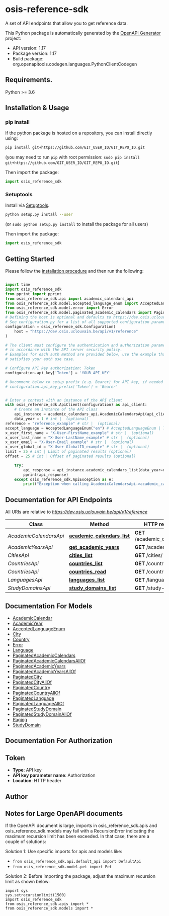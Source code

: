 # osis-reference-sdk
A set of API endpoints that allow you to get reference data.

This Python package is automatically generated by the [OpenAPI Generator](https://openapi-generator.tech) project:

- API version: 1.17
- Package version: 1.17
- Build package: org.openapitools.codegen.languages.PythonClientCodegen

## Requirements.

Python >= 3.6

## Installation & Usage
### pip install

If the python package is hosted on a repository, you can install directly using:

```sh
pip install git+https://github.com/GIT_USER_ID/GIT_REPO_ID.git
```
(you may need to run `pip` with root permission: `sudo pip install git+https://github.com/GIT_USER_ID/GIT_REPO_ID.git`)

Then import the package:
```python
import osis_reference_sdk
```

### Setuptools

Install via [Setuptools](http://pypi.python.org/pypi/setuptools).

```sh
python setup.py install --user
```
(or `sudo python setup.py install` to install the package for all users)

Then import the package:
```python
import osis_reference_sdk
```

## Getting Started

Please follow the [installation procedure](#installation--usage) and then run the following:

```python

import time
import osis_reference_sdk
from pprint import pprint
from osis_reference_sdk.api import academic_calendars_api
from osis_reference_sdk.model.accepted_language_enum import AcceptedLanguageEnum
from osis_reference_sdk.model.error import Error
from osis_reference_sdk.model.paginated_academic_calendars import PaginatedAcademicCalendars
# Defining the host is optional and defaults to https://dev.osis.uclouvain.be/api/v1/reference
# See configuration.py for a list of all supported configuration parameters.
configuration = osis_reference_sdk.Configuration(
    host = "https://dev.osis.uclouvain.be/api/v1/reference"
)

# The client must configure the authentication and authorization parameters
# in accordance with the API server security policy.
# Examples for each auth method are provided below, use the example that
# satisfies your auth use case.

# Configure API key authorization: Token
configuration.api_key['Token'] = 'YOUR_API_KEY'

# Uncomment below to setup prefix (e.g. Bearer) for API key, if needed
# configuration.api_key_prefix['Token'] = 'Bearer'


# Enter a context with an instance of the API client
with osis_reference_sdk.ApiClient(configuration) as api_client:
    # Create an instance of the API class
    api_instance = academic_calendars_api.AcademicCalendarsApi(api_client)
    data_year = 1 # int |  (optional)
reference = "reference_example" # str |  (optional)
accept_language = AcceptedLanguageEnum("en") # AcceptedLanguageEnum | The header advertises which languages the client is able to understand, and which locale variant is preferred. (By languages, we mean natural languages, such as English, and not programming languages.)  (optional)
x_user_first_name = "X-User-FirstName_example" # str |  (optional)
x_user_last_name = "X-User-LastName_example" # str |  (optional)
x_user_email = "X-User-Email_example" # str |  (optional)
x_user_global_id = "X-User-GlobalID_example" # str |  (optional)
limit = 25 # int | Limit of paginated results (optional)
offset = 25 # int | Offset of paginated results (optional)

    try:
        api_response = api_instance.academic_calendars_list(data_year=data_year, reference=reference, accept_language=accept_language, x_user_first_name=x_user_first_name, x_user_last_name=x_user_last_name, x_user_email=x_user_email, x_user_global_id=x_user_global_id, limit=limit, offset=offset)
        pprint(api_response)
    except osis_reference_sdk.ApiException as e:
        print("Exception when calling AcademicCalendarsApi->academic_calendars_list: %s\n" % e)
```

## Documentation for API Endpoints

All URIs are relative to *https://dev.osis.uclouvain.be/api/v1/reference*

Class | Method | HTTP request | Description
------------ | ------------- | ------------- | -------------
*AcademicCalendarsApi* | [**academic_calendars_list**](docs/AcademicCalendarsApi.md#academic_calendars_list) | **GET** /academic_calendars/ | 
*AcademicYearsApi* | [**get_academic_years**](docs/AcademicYearsApi.md#get_academic_years) | **GET** /academic_years | 
*CitiesApi* | [**cities_list**](docs/CitiesApi.md#cities_list) | **GET** /cities/ | 
*CountriesApi* | [**countries_list**](docs/CountriesApi.md#countries_list) | **GET** /countries/ | 
*CountriesApi* | [**countries_read**](docs/CountriesApi.md#countries_read) | **GET** /countries/{uuid} | 
*LanguagesApi* | [**languages_list**](docs/LanguagesApi.md#languages_list) | **GET** /languages | 
*StudyDomainsApi* | [**study_domains_list**](docs/StudyDomainsApi.md#study_domains_list) | **GET** /study-domains | 


## Documentation For Models

 - [AcademicCalendar](docs/AcademicCalendar.md)
 - [AcademicYear](docs/AcademicYear.md)
 - [AcceptedLanguageEnum](docs/AcceptedLanguageEnum.md)
 - [City](docs/City.md)
 - [Country](docs/Country.md)
 - [Error](docs/Error.md)
 - [Language](docs/Language.md)
 - [PaginatedAcademicCalendars](docs/PaginatedAcademicCalendars.md)
 - [PaginatedAcademicCalendarsAllOf](docs/PaginatedAcademicCalendarsAllOf.md)
 - [PaginatedAcademicYears](docs/PaginatedAcademicYears.md)
 - [PaginatedAcademicYearsAllOf](docs/PaginatedAcademicYearsAllOf.md)
 - [PaginatedCity](docs/PaginatedCity.md)
 - [PaginatedCityAllOf](docs/PaginatedCityAllOf.md)
 - [PaginatedCountry](docs/PaginatedCountry.md)
 - [PaginatedCountryAllOf](docs/PaginatedCountryAllOf.md)
 - [PaginatedLanguage](docs/PaginatedLanguage.md)
 - [PaginatedLanguageAllOf](docs/PaginatedLanguageAllOf.md)
 - [PaginatedStudyDomain](docs/PaginatedStudyDomain.md)
 - [PaginatedStudyDomainAllOf](docs/PaginatedStudyDomainAllOf.md)
 - [Paging](docs/Paging.md)
 - [StudyDomain](docs/StudyDomain.md)


## Documentation For Authorization


## Token

- **Type**: API key
- **API key parameter name**: Authorization
- **Location**: HTTP header


## Author




## Notes for Large OpenAPI documents
If the OpenAPI document is large, imports in osis_reference_sdk.apis and osis_reference_sdk.models may fail with a
RecursionError indicating the maximum recursion limit has been exceeded. In that case, there are a couple of solutions:

Solution 1:
Use specific imports for apis and models like:
- `from osis_reference_sdk.api.default_api import DefaultApi`
- `from osis_reference_sdk.model.pet import Pet`

Solution 2:
Before importing the package, adjust the maximum recursion limit as shown below:
```
import sys
sys.setrecursionlimit(1500)
import osis_reference_sdk
from osis_reference_sdk.apis import *
from osis_reference_sdk.models import *
```


